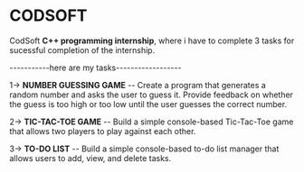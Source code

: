 # CODSOFT

CodSoft **C++ programming internship**, where i have to complete 3 tasks for sucessful completion of the internship.

-----------here are my tasks------------------

1-> **NUMBER GUESSING GAME** -- Create a program that generates a random number and asks the user to guess it. Provide feedback on whether the guess is too high or too low until the user guesses the correct number.

2-> **TIC-TAC-TOE GAME** -- Build a simple console-based Tic-Tac-Toe game that allows two players to play against each other.

3-> **TO-DO LIST** -- Build a simple console-based to-do list manager that allows users to add, view, and delete tasks.
